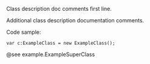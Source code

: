 Class description doc comments first line.

Additional class description documentation comments.

Code sample:
```as3
var c:ExampleClass = new ExampleClass();
```

@see example.ExampleSuperClass